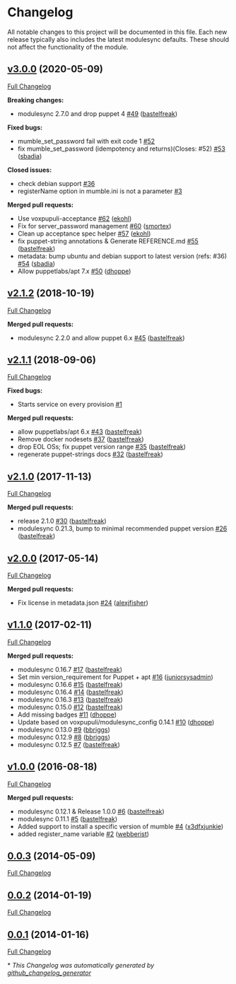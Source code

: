 # Changelog

All notable changes to this project will be documented in this file.
Each new release typically also includes the latest modulesync defaults.
These should not affect the functionality of the module.

## [v3.0.0](https://github.com/voxpupuli/puppet-mumble/tree/v3.0.0) (2020-05-09)

[Full Changelog](https://github.com/voxpupuli/puppet-mumble/compare/v2.1.2...v3.0.0)

**Breaking changes:**

- modulesync 2.7.0 and drop puppet 4 [\#49](https://github.com/voxpupuli/puppet-mumble/pull/49) ([bastelfreak](https://github.com/bastelfreak))

**Fixed bugs:**

- mumble\_set\_password fail with exit code 1 [\#52](https://github.com/voxpupuli/puppet-mumble/issues/52)
- fix mumble\_set\_password \(idempotency and returns\)\(Closes: \#52\) [\#53](https://github.com/voxpupuli/puppet-mumble/pull/53) ([sbadia](https://github.com/sbadia))

**Closed issues:**

- check debian support [\#36](https://github.com/voxpupuli/puppet-mumble/issues/36)
- registerName option in mumble.ini is not a parameter [\#3](https://github.com/voxpupuli/puppet-mumble/issues/3)

**Merged pull requests:**

- Use voxpupuli-acceptance [\#62](https://github.com/voxpupuli/puppet-mumble/pull/62) ([ekohl](https://github.com/ekohl))
- Fix for server\_password management [\#60](https://github.com/voxpupuli/puppet-mumble/pull/60) ([smortex](https://github.com/smortex))
- Clean up acceptance spec helper [\#57](https://github.com/voxpupuli/puppet-mumble/pull/57) ([ekohl](https://github.com/ekohl))
- fix puppet-string annotations & Generate REFERENCE.md [\#55](https://github.com/voxpupuli/puppet-mumble/pull/55) ([bastelfreak](https://github.com/bastelfreak))
- metadata: bump ubuntu and debian support to latest version \(refs: \#36\) [\#54](https://github.com/voxpupuli/puppet-mumble/pull/54) ([sbadia](https://github.com/sbadia))
- Allow puppetlabs/apt 7.x [\#50](https://github.com/voxpupuli/puppet-mumble/pull/50) ([dhoppe](https://github.com/dhoppe))

## [v2.1.2](https://github.com/voxpupuli/puppet-mumble/tree/v2.1.2) (2018-10-19)

[Full Changelog](https://github.com/voxpupuli/puppet-mumble/compare/v2.1.1...v2.1.2)

**Merged pull requests:**

- modulesync 2.2.0 and allow puppet 6.x [\#45](https://github.com/voxpupuli/puppet-mumble/pull/45) ([bastelfreak](https://github.com/bastelfreak))

## [v2.1.1](https://github.com/voxpupuli/puppet-mumble/tree/v2.1.1) (2018-09-06)

[Full Changelog](https://github.com/voxpupuli/puppet-mumble/compare/v2.1.0...v2.1.1)

**Fixed bugs:**

- Starts service on every provision [\#1](https://github.com/voxpupuli/puppet-mumble/issues/1)

**Merged pull requests:**

- allow puppetlabs/apt 6.x [\#43](https://github.com/voxpupuli/puppet-mumble/pull/43) ([bastelfreak](https://github.com/bastelfreak))
- Remove docker nodesets [\#37](https://github.com/voxpupuli/puppet-mumble/pull/37) ([bastelfreak](https://github.com/bastelfreak))
- drop EOL OSs; fix puppet version range [\#35](https://github.com/voxpupuli/puppet-mumble/pull/35) ([bastelfreak](https://github.com/bastelfreak))
- regenerate puppet-strings docs [\#32](https://github.com/voxpupuli/puppet-mumble/pull/32) ([bastelfreak](https://github.com/bastelfreak))

## [v2.1.0](https://github.com/voxpupuli/puppet-mumble/tree/v2.1.0) (2017-11-13)

[Full Changelog](https://github.com/voxpupuli/puppet-mumble/compare/v2.0.0...v2.1.0)

**Merged pull requests:**

- release 2.1.0 [\#30](https://github.com/voxpupuli/puppet-mumble/pull/30) ([bastelfreak](https://github.com/bastelfreak))
- modulesync 0.21.3, bump to minimal recommended puppet version [\#26](https://github.com/voxpupuli/puppet-mumble/pull/26) ([bastelfreak](https://github.com/bastelfreak))

## [v2.0.0](https://github.com/voxpupuli/puppet-mumble/tree/v2.0.0) (2017-05-14)

[Full Changelog](https://github.com/voxpupuli/puppet-mumble/compare/v1.1.0...v2.0.0)

**Merged pull requests:**

- Fix license in metadata.json [\#24](https://github.com/voxpupuli/puppet-mumble/pull/24) ([alexjfisher](https://github.com/alexjfisher))

## [v1.1.0](https://github.com/voxpupuli/puppet-mumble/tree/v1.1.0) (2017-02-11)

[Full Changelog](https://github.com/voxpupuli/puppet-mumble/compare/v1.0.0...v1.1.0)

**Merged pull requests:**

- modulesync 0.16.7 [\#17](https://github.com/voxpupuli/puppet-mumble/pull/17) ([bastelfreak](https://github.com/bastelfreak))
- Set min version\_requirement for Puppet + apt [\#16](https://github.com/voxpupuli/puppet-mumble/pull/16) ([juniorsysadmin](https://github.com/juniorsysadmin))
- modulesync 0.16.6 [\#15](https://github.com/voxpupuli/puppet-mumble/pull/15) ([bastelfreak](https://github.com/bastelfreak))
- modulesync 0.16.4 [\#14](https://github.com/voxpupuli/puppet-mumble/pull/14) ([bastelfreak](https://github.com/bastelfreak))
- modulesync 0.16.3 [\#13](https://github.com/voxpupuli/puppet-mumble/pull/13) ([bastelfreak](https://github.com/bastelfreak))
- modulesync 0.15.0 [\#12](https://github.com/voxpupuli/puppet-mumble/pull/12) ([bastelfreak](https://github.com/bastelfreak))
- Add missing badges [\#11](https://github.com/voxpupuli/puppet-mumble/pull/11) ([dhoppe](https://github.com/dhoppe))
- Update based on voxpupuli/modulesync\_config 0.14.1 [\#10](https://github.com/voxpupuli/puppet-mumble/pull/10) ([dhoppe](https://github.com/dhoppe))
- modulesync 0.13.0 [\#9](https://github.com/voxpupuli/puppet-mumble/pull/9) ([bbriggs](https://github.com/bbriggs))
- modulesync 0.12.9 [\#8](https://github.com/voxpupuli/puppet-mumble/pull/8) ([bbriggs](https://github.com/bbriggs))
- modulesync 0.12.5 [\#7](https://github.com/voxpupuli/puppet-mumble/pull/7) ([bastelfreak](https://github.com/bastelfreak))

## [v1.0.0](https://github.com/voxpupuli/puppet-mumble/tree/v1.0.0) (2016-08-18)

[Full Changelog](https://github.com/voxpupuli/puppet-mumble/compare/0.0.3...v1.0.0)

**Merged pull requests:**

- modulesync 0.12.1 & Release 1.0.0 [\#6](https://github.com/voxpupuli/puppet-mumble/pull/6) ([bastelfreak](https://github.com/bastelfreak))
- modulesync 0.11.1 [\#5](https://github.com/voxpupuli/puppet-mumble/pull/5) ([bastelfreak](https://github.com/bastelfreak))
- Added support to install a specific version of mumble [\#4](https://github.com/voxpupuli/puppet-mumble/pull/4) ([x3dfxjunkie](https://github.com/x3dfxjunkie))
- added register\_name variable [\#2](https://github.com/voxpupuli/puppet-mumble/pull/2) ([webberist](https://github.com/webberist))

## [0.0.3](https://github.com/voxpupuli/puppet-mumble/tree/0.0.3) (2014-05-09)

[Full Changelog](https://github.com/voxpupuli/puppet-mumble/compare/0.0.2...0.0.3)

## [0.0.2](https://github.com/voxpupuli/puppet-mumble/tree/0.0.2) (2014-01-19)

[Full Changelog](https://github.com/voxpupuli/puppet-mumble/compare/0.0.1...0.0.2)

## [0.0.1](https://github.com/voxpupuli/puppet-mumble/tree/0.0.1) (2014-01-16)

[Full Changelog](https://github.com/voxpupuli/puppet-mumble/compare/112cade991b4878f26eae62bcf534f12faa20df6...0.0.1)



\* *This Changelog was automatically generated by [github_changelog_generator](https://github.com/github-changelog-generator/github-changelog-generator)*
